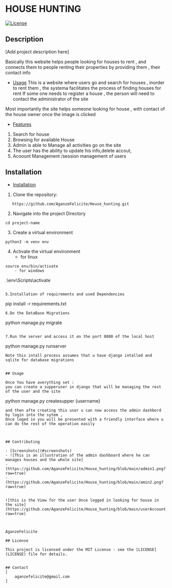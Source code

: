 # HOUSE HUNTING 

[![License](https://img.shields.io/badge/license-MIT-blue.svg)](LICENSE)

## Description

[Add project description here]

Basically this website helps people looking for houses to rent , and connects them to people renting their properties by providing them , their contact info

- [Usage](#usage)
This is a website where users go and search for houses , inorder to rent them , the systema facilitates the process of finding houses for rent 
If some one needs to register a house , the person will need to contact the administrator of the site 

Most importantly the site helps someone looking for house , with contact of the house owner once the image is clicked

- [Features](#features)
1. Search for house
2. Browsing for available House
3. Admin is able to Manage all activities go on the site
4. The user has the ability to update his info,delete accout, 
5. Acoount Management /session management of users

## Installation


- [Installation](#installation)
1. Clone the repository:

 ```
	https://github.com/AganzeFelicite/House_hunting.git
```

2. Navigate into the project Directory
```
cd project-name
```
3. Create a virtual environment

```
python3 -m venv env
```
4. Activate the virtual environment
	- for linux
```
source env/bin/activate
	- for windows
```
.\env\Scripts\activate
```

5.Installation of requirements and used Dependencies

```
pip install -r requirements.txt
```
6.Do the DataBase Migrations

```
python manage.py migrate
```

7.Run the server and access it on the port 8080 of the local host
```
python manage.py runserver
```
Note this intall process assumes that u have django intalled and sqlite for database migrations


## Usage

Once You have averything set :
you can create a supperuser in django that will be managing the rest of the user and the site
```
python manage.py createsupper {username}
```
and then afte creating this user u can now access the admin dashbord by login into the sytem ,
Once loged in you will be presented with a friendly interface where u can do the rest of the operation easily 



## Contributing

- [Screenshots](#screenshots)
- ![This is an illustration of the admin dashboard where he can manages houses and the whole site]
- (https://github.com/AganzeFelicite/House_hunting/blob/main/admin1.png?raw=true)
- (https://github.com/AganzeFelicite/House_hunting/blob/main/amin2.png?raw=true)


![this is the View for the user Once logged in looking for house in the site]
(https://github.com/AganzeFelicite/House_hunting/blob/main/userAccount.png?raw=true)



AganzeFelicite 

## License

This project is licensed under the MIT License - see the [LICENSE](LICENSE) file for details.


## Contact
[
	aganzefelicite@gmail.com
]


